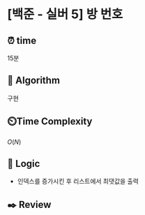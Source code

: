 # [백준 - 실버 5] 방 번호

## ⏰  **time**
15분

## :pushpin: **Algorithm**
구현

## ⏲️**Time Complexity**
$O(N)$

## :round_pushpin: **Logic**
- 인덱스를 증가시킨 후 리스트에서 최댓값을 출력

## :black_nib: **Review**
